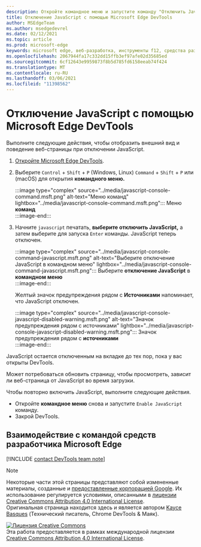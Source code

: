 ```yaml
---
description: Откройте командное меню и запустите команду "Отключить JavaScript".
title: Отключение JavaScript с помощью Microsoft Edge DevTools
author: MSEdgeTeam
ms.author: msedgedevrel
ms.date: 02/12/2021
ms.topic: article
ms.prod: microsoft-edge
keywords: microsoft edge, веб-разработка, инструменты f12, средства разработчика
ms.openlocfilehash: 2067944fa17c332dd15ffb3ef97afe02d35685ed
ms.sourcegitcommit: 6cf12643e9959873f8b5d785fd6158eeab74f424
ms.translationtype: MT
ms.contentlocale: ru-RU
ms.lasthandoff: 03/06/2021
ms.locfileid: "11398562"
---
```

<!-- Copyright Kayce Basques 

   Licensed under the Apache License, Version 2.0 (the "License");
   you may not use this file except in compliance with the License.
   You may obtain a copy of the License at

       https://www.apache.org/licenses/LICENSE-2.0

   Unless required by applicable law or agreed to in writing, software
   distributed under the License is distributed on an "AS IS" BASIS,
   WITHOUT WARRANTIES OR CONDITIONS OF ANY KIND, either express or implied.
   See the License for the specific language governing permissions and
   limitations under the License.  -->

# <a name="disable-javascript-with-microsoft-edge-devtools"></a>Отключение JavaScript с помощью Microsoft Edge DevTools  

Выполните следующие действия, чтобы отобразить внешний вид и поведение веб-страницы при отключении JavaScript.  

1.  [Откройте Microsoft Edge DevTools][DevToolsOpen].  
1.  Выберите `Control` + `Shift` + `P` \(Windows, Linux\) `Command` + `Shift` + `P` или \(macOS\) для открытия **командного меню.**  
    
    :::image type="complex" source="../media/javascript-console-command.msft.png" alt-text="Меню команд" lightbox="../media/javascript-console-command.msft.png":::
       Меню **команд**  
    :::image-end:::  
    
1.  Начните `javascript` печатать, **выберите отключить JavaScript,** а затем выберите для запуска `Enter` команды.  JavaScript теперь отключен.  
    
    :::image type="complex" source="../media/javascript-console-command-javascript.msft.png" alt-text="Выберите отключение JavaScript в командном меню" lightbox="../media/javascript-console-command-javascript.msft.png":::
       Выберите **отключение JavaScript** в **командном меню**  
    :::image-end:::  
    
    Желтый значок предупреждения рядом с **Источниками** напоминает, что JavaScript отключен.  
    
    :::image type="complex" source="../media/javascript-console-javascript-disabled-warning.msft.png" alt-text="Значок предупреждения рядом с источниками" lightbox="../media/javascript-console-javascript-disabled-warning.msft.png":::
       Значок предупреждения рядом с **источниками**  
    :::image-end:::  
    
JavaScript остается отключенным на вкладке до тех пор, пока у вас открыты DevTools.  

Может потребоваться обновить страницу, чтобы просмотреть, зависит ли веб-страница от JavaScript во время загрузки.  

Чтобы повторно включить JavaScript, выполните следующие действия.  

*   Откройте **командное меню** снова и запустите `Enable JavaScript` команду.  
*   Закрой DevTools.  

## <a name="getting-in-touch-with-the-microsoft-edge-devtools-team"></a>Взаимодействие с командой средств разработчика Microsoft Edge  

[!INCLUDE [contact DevTools team note](../includes/contact-devtools-team-note.md)]  

<!-- links -->  

[DevToolsOpen]: ../open/index.md "Откройте Microsoft Edge DevTools | Документы Майкрософт"  

> [!NOTE]
> Некоторые части этой страницы представляют собой измененные материалы, созданные и [предоставленные корпорацией Google][GoogleSitePolicies]. Их использование регулируется условиями, описанными в [лицензии Creative Commons Attribution 4.0 International License][CCA4IL].  
> Оригинальная страница [](https://developers.google.com/web/tools/chrome-devtools/javascript/disable) находится здесь и является автором [Kayce Basques][KayceBasques] \(Технический писатель, Chrome DevTools \& Маяк\).  

[![Лицензия Creative Commons][CCby4Image]][CCA4IL]  
Эта работа предоставляется в рамках международной лицензии [Creative Commons Attribution 4.0 International License][CCA4IL].  

[CCA4IL]: https://creativecommons.org/licenses/by/4.0  
[CCby4Image]: https://i.creativecommons.org/l/by/4.0/88x31.png  
[GoogleSitePolicies]: https://developers.google.com/terms/site-policies  
[KayceBasques]: https://developers.google.com/web/resources/contributors/kaycebasques  
